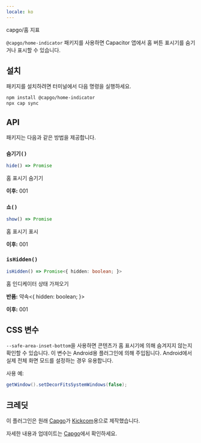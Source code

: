 ```yaml
---
locale: ko
---
```


capgo/홈 지표

`@capgo/home-indicator` 패키지를 사용하면 Capacitor 앱에서 홈 버튼 표시기를 숨기거나 표시할 수 있습니다.

## 설치

패키지를 설치하려면 터미널에서 다음 명령을 실행하세요.

```bash
npm install @capgo/home-indicator
npx cap sync
```

## API

패키지는 다음과 같은 방법을 제공합니다.

### `숨기기()`

```typescript
hide() => Promise
```

홈 표시기 숨기기

**이후:** 001

### `쇼()`

```typescript
show() => Promise
```

홈 표시기 표시

**이후:** 001

### `isHidden()`

```typescript
isHidden() => Promise<{ hidden: boolean; }>
```

홈 인디케이터 상태 가져오기

**반품:** 약속<{ hidden: boolean; }>

**이후:** 001

## CSS 변수

`--safe-area-inset-bottom`을 사용하면 콘텐츠가 홈 표시기에 의해 숨겨지지 않는지 확인할 수 있습니다. 이 변수는 Android용 플러그인에 의해 주입됩니다. Android에서 실제 전체 화면 모드를 설정하는 경우 유용합니다.

사용 예:

```java
getWindow().setDecorFitsSystemWindows(false);
```

## 크레딧

이 플러그인은 원래 [Capgo](https://capgoapp/)가 [Kickcom](https://kickcom/)용으로 제작했습니다.

자세한 내용과 업데이트는 [Capgo](https://capgoapp/)에서 확인하세요.